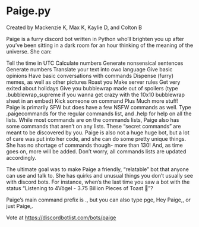 # Paige.py
Created by Mackenzie K, Max K, Kaylie D, and Colton B

Paige is a furry discord bot written in Python who’ll brighten you up after you’ve been sitting in a dark room for an hour thinking of the meaning of the universe. She can:

Tell the time in UTC
Calculate numbers
Generate nonsensical sentences
Generate numbers
Translate your text into owo language
Give basic opinions
Have basic conversations with commands
Dispense (furry) memes, as well as other pictures
Roast you
Make server rules
Get very exited about holidays
Give you bubblewrap made out of spoilers (type .bubblewrap_supreme if you wanna get crazy with the 10x10 bubblewrap sheet in an embed)
Kick someone on command
Plus Much more stuff!
Paige is primarily SFW but does have a few NSFW commands as well. Type .paigecommands for the regular commands list, and .help for help on all the lists. While most commands are on the commands lists, Paige also has some commands that aren’t on any lists. These “secret commands” are meant to be discovered by you. Paige is also not a huge huge bot, but a lot of care was put into her code, and she can do some pretty unique things. She has no shortage of commands though- more than 130! And, as time goes on, more will be added. Don’t worry, all commands lists are updated accordingly.

The ultimate goal was to make Paige a friendly, “relatable” bot that anyone can use and talk to. She has quirks and unusual things you don’t usually see with discord bots. For instance, when’s the last time you saw a bot with the status “Listening to 4Vögel - 3.75 Billion Pieces of Toast 🔭️”?

Paige’s main command prefix is ., but you can also type pge, Hey Paige,, or just Paige,.

Vote at https://discordbotlist.com/bots/paige 

